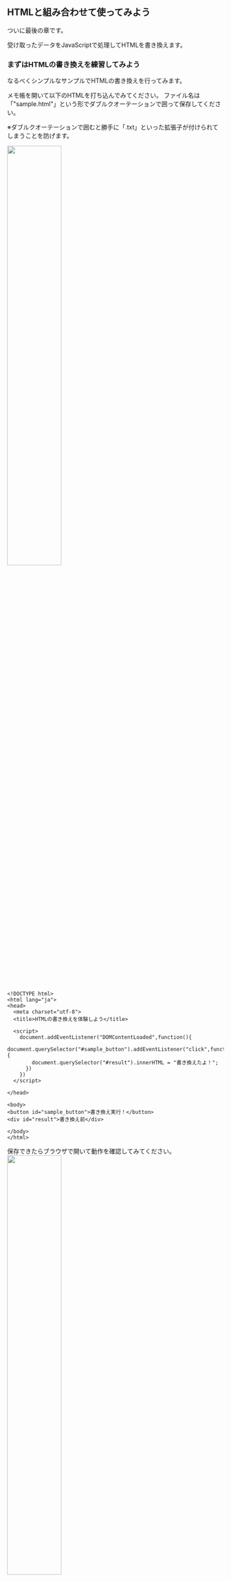 ## HTMLと組み合わせて使ってみよう
ついに最後の章です。

受け取ったデータをJavaScriptで処理してHTMLを書き換えます。

### まずはHTMLの書き換えを練習してみよう
なるべくシンプルなサンプルでHTMLの書き換えを行ってみます。

メモ帳を開いて以下のHTMLを打ち込んでみてください。
ファイル名は「"sample.html"」という形でダブルクオーテーションで囲って保存してください。


※ダブルクオーテーションで囲むと勝手に「.txt」といった拡張子が付けられてしまうことを防げます。

<img src="./img/html-01.png" width="50%"/>

```
<!DOCTYPE html>
<html lang="ja">
<head>
  <meta charset="utf-8">
  <title>HTMLの書き換えを体験しよう</title>

  <script>
    document.addEventListener("DOMContentLoaded",function(){
      document.querySelector("#sample_button").addEventListener("click",function(){
        document.querySelector("#result").innerHTML = "書き換えたよ！";
      })      
    })
  </script>

</head>

<body>
<button id="sample_button">書き換え実行！</button>
<div id="result">書き換え前</div>

</body>
</html>
```

保存できたらブラウザで開いて動作を確認してみてください。
<img src="./img/html-02.png" width="50%"/>


#### 処理の内容を理解する
さて、とりあえずHTMLの書き換えについて動きを見ることができました。

次は処理の内容を理解しましょう。

ここのでポイントは「addEventListener」という部分です。

具体的な動きを元にざっくり説明をしてみます。

「addEventListener」の書式は以下のような形になります。

```
アクションを埋め込む対象.addEventListener("イベント名",function(){
    処理の内容
})
```

これを無理やり日本語に翻訳すると以下のような感じになります。
- アクションを埋め込む対象で
- イベント名に設定したイベントが起きたら
- 処理の内容を実行する



上記を元に読み解いてみましょう。

#### document.querySelector("#sample_button").addEventListenerの部分について

説明の順番として分かりやすくなるという理由で、
document.querySelector("#sample_button").addEventListenerの部分から見ていきます。

```
document.querySelector("#sample_button").addEventListener("click",function(){
    document.querySelector("#result").innerHTML = "書き換えたよ！";
})
```

documentは何かというと、ブラウザで表示したWebページ全体のことだと思ってください。

次にquerySelector()はHTMLの中に埋め込まれたidやclassという情報を読み込むための機能です。
()の中にCSSセレクタという書式でidやclassの名前を入れることで情報にアクセスできます。
idの場合は「#id名」、classの場合は「.class名」と入力します。

HTMLを読んでもらうとbuttonタグに「sample_button」というidがついているのが分かると思います。
従ってここではquerySelector("#sample_button")と指定することで、このボタンを指定しています。

イベント名には「click」が設定されています。


従ってここまでの範囲を日本語にすると以下の内容になります。
- ブラウザで読み込んだWebページの中のsample_buttonというidが付けられた部分で
- クリックが行われたら
- 処理の内容を実行してください



続いて処理の中身です。

処理の中身にもdocument.querySelector()が使われていますね。

ここでは「result」というidが指定されています。

そのあとにinnerHTMLというのがついています。
これは「<タグ名>文字列</タグ名>」の文字列部分を表しています。

そこに「=」をつけて新しい値として「"書き換えたよ！"」という文字列を入れています。

日本語にすると以下です。
- ブラウザで読み込んだWebページの中のresultというidが付けられた部分で
- タグの中に入っている文字列を
- "書き換えたよ！"にする


2つの説明を繋げると以下となります。
- - ブラウザで読み込んだWebページの中のsample_buttonというidが付けられた部分で
- クリックが行われたら
- ブラウザで読み込んだWebページの中のresultというidが付けられた部分で
- タグの中に入っている文字列を
- "書き換えたよ！"にする


#### document.addEventListenerの部分について
すでに実現したい内容がプログラム書かれているので、この部分は何のためにあるんだろう？と疑問に思ったかもしれません。

それを理解するためにまずはdocument.addEventListenerの部分を抜きにしたHTMLを開いてみましょう。

ファイル名は「"sample2.html"」にして、UTF-8で保存してください。


```
<!DOCTYPE html>
<html lang="ja">
<head>
  <meta charset="utf-8">
  <title>HTMLの書き換えを体験しよう</title>

  <script>
    document.querySelector("#sample_button").addEventListener("click",function(){
      document.querySelector("#result").innerHTML = "書き換えたよ！";
    })      
  </script>

</head>

<body>
<button id="sample_button">書き換え実行！</button>
<div id="result">書き換え前</div>

</body>
</html>
```

保存で来たらブラウザで開いてF12を押してみてください。
コンソール画面に8行目でエラーが表示されていると思います。

<img src="./img/html-03.png" width="50%"/>


なぜこれが起きるのかを理解するには順次処理を思い出してもらう必要があります。

順次処理の章でJavaScriptは基本的にはプログラムが書かれた順番に上から実行されるというお話をしました。

これはJavaScriptだけでなく他のプログラムやHTMLでも同じです。

このサンプルではHTMLのbuttonタグは16行目に書かれています。

従って8行目で「document.querySelector(#sample_button)」が実行された時点では、「#sample_button」が設定されたボタンはまだ生成されていないのです。

存在しないボタンに対してクリックした時の動作を設定しようとしたため、エラーが起きてしまったということになります。


この現象を回避するために使っているのが「document.addEventListener」の部分になります。

それではコードの内容を見てみましょう。

```
document.addEventListener("DOMContentLoaded",function(){
    処理内容
})
```

さきほども書いたようにdocumentはブラウザで読み込んだWebページそのものです。

イベント名に設定されている「DOMContentLoaded」はざっくりいうとHTM
Lの読み込みが終わったらという感じです。
※厳密に知りたい方は「DOM」で検索してみてください。

従って日本語にすると以下のようになります。
- ブラウザで読み込んだWebページのHTMLが読み込み終わったら
- document.querySelector("#sample_button").addEventListener()の処理を開始する


このように「DOMContentLoaded」を設定しておくことで、HTMLの読み込みが終わるまでJavaScriptの実行をストップさせておいてエラーを回避しているのです。



### Web APIで取得したデータを使ってHTMLを書き換えてみよう
これでやっと必要な知識が揃いました。

Web APIで取得したデータを使ってHTMLを書き換えるところまでやってみましょう！

配列のforループなど今までに学んだことを盛り込んでコードを書いてみます！

ファイル名は「"sample3.html"」とします。

```
<!DOCTYPE html>
<html lang="ja">
<head>
  <meta charset="utf-8">
  <title>HTMLの書き換えを体験しよう</title>

  <script>
    document.addEventListener("DOMContentLoaded",function(){
      document.querySelector("#sample_button").addEventListener("click",function(){
        let tmp = ""; //処理結果を一時保存する変数

        let xhr = new XMLHttpRequest();        
        xhr.responseType = 'json';
        xhr.open("GET","https://jsonplaceholder.typicode.com/users");
        xhr.send();
        xhr.onload = function(){
          for(let i=0;i<xhr.response.length;i++){
            tmp = tmp + (i + 1) + "人目の名前は" + xhr.response[i].name + "です。" + "<br />";
          }
          document.querySelector("#result").innerHTML = tmp;
        }
      })      
    })
  </script>
</head>

<body>
<button id="sample_button">Web APIを叩く！</button>
<div id="result">ここに処理結果が表示されるよ</div>

</body>
</html>
```

すべて説明してきた範囲なので、ここまでやってきた皆さんなら読み解けたはずです！

## まとめ
お疲れさまでした！
Web APIを叩くという処理の雰囲気が少しは掴めたでしょうか？

今回はWeb APIから取得したデータをそのまま表示しましたが、あるWeb APIから受取ったデータから必要な情報を抜き出して別のWeb APIに渡すことでより複雑な処理を作ることも可能です。

もちろんそうしたものを作るためには追加で学ぶ必要のある知識がたくさんありますが、みなさんはもうそのスタートラインに立てています！

ぜひトライしてみてください！



[< Web APIを叩いてみよう](./index9.html)


[0.JavaScriptについて](./index.html)
[1.ブラウザのConsole画面の使い方](./index2.html)
[2.変数の基本](./index3.html)
[3.順次処理](./index4.html)
[4.分岐処理](./index5.html)
[5.反復処理](./index6.html)
[6.関数](./index7.html)
[7.データ構造について](./index8.html)
[8.Web APIを叩いてみよう](./index9.html)
[9.HTMLと組み合わせて使ってみよう](./index10.html)
